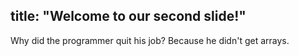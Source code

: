 title: "Welcome to our second slide!"
---
Why did the programmer quit his job? Because he didn't get arrays.
